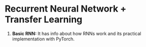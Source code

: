 # Recurrent Neural Network + Transfer Learning
1. **Basic RNN:** It has info about how RNNs work and its practical implementation with PyTorch.
